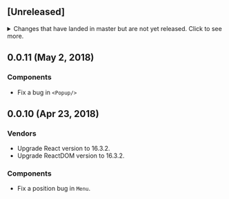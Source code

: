 ## [Unreleased]
<details>
  <summary>
    Changes that have landed in master but are not yet released.
    Click to see more.
  </summary>
</details>


## 0.0.11 (May 2, 2018)

### Components

* Fix a bug in `<Popup/>` 

## 0.0.10 (Apr 23, 2018)

### Vendors

* Upgrade React version to 16.3.2.
* Upgrade ReactDOM version to 16.3.2.

### Components

* Fix a position bug in `Menu`.